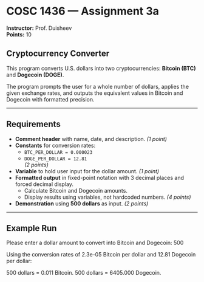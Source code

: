 # COSC 1436 — Assignment 3a  
**Instructor:** Prof. Duisheev  
**Points:** 10  

## Cryptocurrency Converter

This program converts U.S. dollars into two cryptocurrencies: **Bitcoin (BTC)** and **Dogecoin (DOGE)**.  

The program prompts the user for a whole number of dollars, applies the given exchange rates, and outputs the equivalent values in Bitcoin and Dogecoin with formatted precision.

---

## Requirements

- **Comment header** with name, date, and description. *(1 point)*  
- **Constants** for conversion rates:  
  - `BTC_PER_DOLLAR = 0.000023`  
  - `DOGE_PER_DOLLAR = 12.81`  
  *(2 points)*  
- **Variable** to hold user input for the dollar amount. *(1 point)*  
- **Formatted output** in fixed-point notation with 3 decimal places and forced decimal display.  
  - Calculate Bitcoin and Dogecoin amounts.  
  - Display results using variables, not hardcoded numbers. *(4 points)*  
- **Demonstration** using **500 dollars** as input. *(2 points)*  

---

## Example Run

Please enter a dollar amount to convert into Bitcoin and Dogecoin:
500

Using the conversion rates of 2.3e-05 Bitcoin per dollar and 12.81 Dogecoin per dollar:

500 dollars = 0.011 Bitcoin.
500 dollars = 6405.000 Dogecoin.